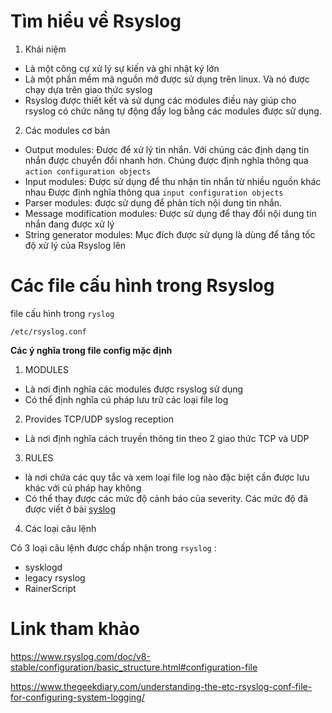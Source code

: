 # Tìm hiểu về Rsyslog 
1. Khái niệm 
- Là một công cự xử lý sự kiến và ghi nhật ký lớn
- Là một phần mềm mã nguồn mở được sử dụng trên linux. Và nó được chạy dựa trên giao thức syslog 
- Rsyslog được thiết kết và sử dụng các modules điều này giúp cho rsyslog có chức năng tự động đẩy log bằng các modules được sử dụng.
2. Các modules cơ bản 
- Output modules: Được để xử lý tin nhắn. Với chúng các định dạng tin nhắn được chuyển đổi nhanh hơn. Chúng được định nghĩa thông qua `action configuration objects`
- Input modules: Được sử dụng để thu nhận tin nhắn từ nhiều nguồn khác nhau Được định nghĩa thông qua `input configuration objects`
- Parser modules: được sử dụng để phân tích nội dung tin nhắn. 
- Message modification modules: Được sử dụng để thay đổi nội dung tin nhắn đang được xử lý 
- String generator modules: Mục đích được sử dụng là dùng để tắng tốc độ xử lý của Rsyslog lên

# Các file cấu hình trong Rsyslog 
file cấu hình trong `ryslog`
```
/etc/rsyslog.conf 
```
**Các ý nghĩa trong file config mặc định**
1. MODULES
- Là nơi định nghĩa các modules được rsyslog sử dụng 
- Có thể định nghĩa cú pháp lưu trữ các loại file log 
2. Provides TCP/UDP syslog reception
- Là nơi định nghĩa cách truyền thông tin theo 2 giao thức TCP và UDP 

3. RULES 
- là nơi chứa các quy tắc và xem loại file log nào đặc biệt cần được lưu khác với cú pháp hay không 
- Có thể thay được các mức độ cảnh báo của severity. Các mức độ đã được viết ở bài [syslog](https://github.com/duckmak14/thuctapsinh/blob/master/DucNA/LOG/docs/syslog.md)

4. Các loại câu lệnh 

Có 3 loại câu lệnh được chấp nhận trong `rsyslog` :
- sysklogd
- legacy rsyslog
- RainerScript

# Link tham khảo 
https://www.rsyslog.com/doc/v8-stable/configuration/basic_structure.html#configuration-file

https://www.thegeekdiary.com/understanding-the-etc-rsyslog-conf-file-for-configuring-system-logging/